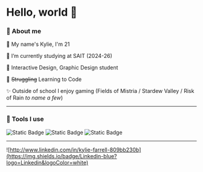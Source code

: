 # Hello, world 👋 

### 🌼 About me 

🍄 My name's Kylie, I'm 21 

🌱 I’m currently studying at SAIT (2024-26) 

📔 Interactive Design, Graphic Design student  

👾 ~~Struggling~~ Learning to Code 

✨ Outside of school I enjoy gaming (Fields of Mistria / Stardew Valley / Risk of Rain *to name a few*) 

---

### 🧸 Tools I use 

![Static Badge](https://img.shields.io/badge/Adobe%20Illustrator-orange?logo=adobe%20illustrator&logoColor=black) 
![Static Badge](https://img.shields.io/badge/Adobe%20Photoshop-blue?logo=adobe%20photoshop&logoColor=black) 
![Static Badge](https://img.shields.io/badge/Figma-red?logo=figma&logoColor=white) 

---

![http://www.linkedin.com/in/kylie-farrell-809bb230b](https://img.shields.io/badge/Linkedin-blue?logo=Linkedin&logoColor=white)

